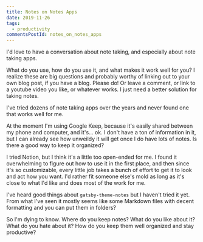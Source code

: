 ```yaml
---
title: Notes on Notes Apps
date: 2019-11-26
tags:
  - productivity
commentsPostId: notes_on_notes_apps
---
```


I'd love to have a conversation about note taking, and especially about note taking apps.

What do you use, how do you use it, and what makes it work well for you? I realize these are big questions and probably worthy of linking out to your own blog post, if you have a blog. Please do! Or leave a comment, or link to a youtube video you like, or whatever works. I just need a better solution for taking notes.

I've tried dozens of note taking apps over the years and never found one that works well for me.

At the moment I'm using Google Keep, because it's easily shared between my phone and computer, and it's... ok. I don't have a ton of information in it, but I can already see how unweildy it will get once I do have lots of notes. Is there a good way to keep it organized?

I tried Notion, but I think it's a little too open-ended for me. I found it overwhelming to figure out how to use it in the first place, and then since it's so customizable, every little job takes a bunch of effort to get it to look and act how you want. I'd rather fit someone else's mold as long as it's close to what I'd like and does most of the work for me.

I've heard good things about `gatsby-theme-notes` but I haven't tried it yet. From what I've seen it mostly seems like some Markdown files with decent formatting and you can put them in folders?

So I'm dying to know. Where do you keep notes? What do you like about it? What do you hate about it? How do you keep them well organized and stay productive?
